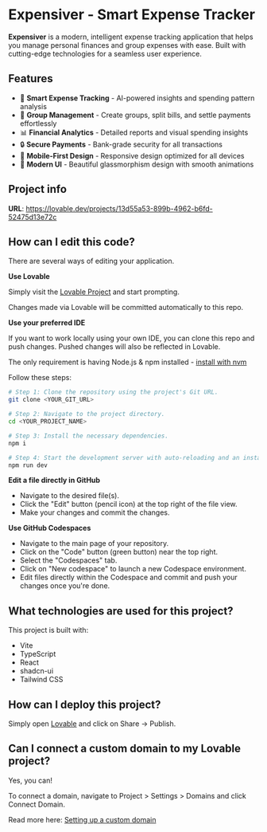 # Expensiver - Smart Expense Tracker

**Expensiver** is a modern, intelligent expense tracking application that helps you manage personal finances and group expenses with ease. Built with cutting-edge technologies for a seamless user experience.

## Features

- 🎯 **Smart Expense Tracking** - AI-powered insights and spending pattern analysis
- 👥 **Group Management** - Create groups, split bills, and settle payments effortlessly
- 📊 **Financial Analytics** - Detailed reports and visual spending insights
- 🔒 **Secure Payments** - Bank-grade security for all transactions
- 📱 **Mobile-First Design** - Responsive design optimized for all devices
- 🎨 **Modern UI** - Beautiful glassmorphism design with smooth animations

## Project info

**URL**: https://lovable.dev/projects/13d55a53-899b-4962-b6fd-52475d13e72c

## How can I edit this code?

There are several ways of editing your application.

**Use Lovable**

Simply visit the [Lovable Project](https://lovable.dev/projects/13d55a53-899b-4962-b6fd-52475d13e72c) and start prompting.

Changes made via Lovable will be committed automatically to this repo.

**Use your preferred IDE**

If you want to work locally using your own IDE, you can clone this repo and push changes. Pushed changes will also be reflected in Lovable.

The only requirement is having Node.js & npm installed - [install with nvm](https://github.com/nvm-sh/nvm#installing-and-updating)

Follow these steps:

```sh
# Step 1: Clone the repository using the project's Git URL.
git clone <YOUR_GIT_URL>

# Step 2: Navigate to the project directory.
cd <YOUR_PROJECT_NAME>

# Step 3: Install the necessary dependencies.
npm i

# Step 4: Start the development server with auto-reloading and an instant preview.
npm run dev
```

**Edit a file directly in GitHub**

- Navigate to the desired file(s).
- Click the "Edit" button (pencil icon) at the top right of the file view.
- Make your changes and commit the changes.

**Use GitHub Codespaces**

- Navigate to the main page of your repository.
- Click on the "Code" button (green button) near the top right.
- Select the "Codespaces" tab.
- Click on "New codespace" to launch a new Codespace environment.
- Edit files directly within the Codespace and commit and push your changes once you're done.

## What technologies are used for this project?

This project is built with:

- Vite
- TypeScript
- React
- shadcn-ui
- Tailwind CSS

## How can I deploy this project?

Simply open [Lovable](https://lovable.dev/projects/13d55a53-899b-4962-b6fd-52475d13e72c) and click on Share -> Publish.

## Can I connect a custom domain to my Lovable project?

Yes, you can!

To connect a domain, navigate to Project > Settings > Domains and click Connect Domain.

Read more here: [Setting up a custom domain](https://docs.lovable.dev/tips-tricks/custom-domain#step-by-step-guide)
